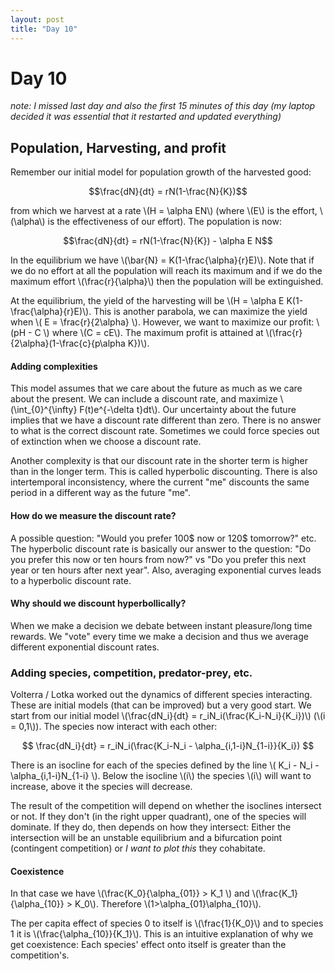 ```yaml
---
layout: post
title: "Day 10"
---
```

<script src="https://cdn.mathjax.org/mathjax/latest/MathJax.js?config=TeX-AMS-MML_HTMLorMML" type="text/javascript"></script>

# Day 10

*note: I missed last day and also the first 15 minutes of this day (my laptop decided it was essential that it restarted and updated everything)*

## Population, Harvesting, and profit

Remember our initial model for population growth of the harvested good:

$$\frac{dN}{dt} = rN(1-\frac{N}{K})$$

from which we harvest at a rate \\(H = \alpha EN\\) (where \\(E\\) is the effort, \\(\alpha\\) is the effectiveness of our effort). The population is now:

$$\frac{dN}{dt} = rN(1-\frac{N}{K}) - \alpha E N$$

In the equilibrium we have \\(\bar{N} = K(1-\frac{\alpha}{r}E)\\). Note that if we do no effort at all the population will reach its maximum and if we do the maximum effort \\(\frac{r}{\alpha}\\) then the population will be extinguished.

At the equilibrium, the yield of the harvesting will be \\(H = \alpha E K(1-\frac{\alpha}{r}E)\\). This is another parabola, we can maximize the yield when \\( E = \frac{r}{2\alpha} \\). However, we want to maximize our profit: \\(pH - C \\) where \\(C = cE\\). The maximum profit is attained at \\(\frac{r}{2\alpha}(1-\frac{c}{p\alpha K})\\).

#### Adding complexities

This model assumes that we care about the future as much as we care about the present. We can include a discount rate, and maximize \\(\int_{0}^{\infty} F(t)e^{-\delta t}dt\\). Our uncertainty about the future implies that we have a discount rate different than zero. There is no answer to what is the correct discount rate. Sometimes we could force species out of extinction when we choose a discount rate.

Another complexity is that our discount rate in the shorter term is higher than in the longer term. This is called hyperbolic discounting. There is also intertemporal inconsistency, where the current "me" discounts the same period in a different way as the future "me".

#### How do we measure the discount rate?

A possible question: "Would you prefer 100\$ now or 120\$ tomorrow?" etc. The hyperbolic discount rate is basically our answer to the question: "Do you prefer this now or ten hours from now?" vs "Do you prefer this next year or ten hours after next year". Also, averaging exponential curves leads to a hyperbolic discount rate.

#### Why should we discount hyperbollically?

When we make a decision we debate between instant pleasure/long time rewards. We "vote" every time we make a decision and thus we average different exponential discount rates.

### Adding species, competition, predator-prey, etc.

Volterra / Lotka worked out the dynamics of different species interacting. These are initial models (that can be improved) but a very good start. We start from our initial model \\(\frac{dN_i}{dt} = r_iN_i(\frac{K_i-N_i}{K_i})\\) (\\(i = 0,1\\)). The species now interact with each other:

$$ \frac{dN_i}{dt} = r_iN_i(\frac{K_i-N_i - \alpha_{i,1-i}N_{1-i}}{K_i}) $$

There is an isocline for each of the species defined by the line \\( K_i - N_i -\alpha_{i,1-i}N_{1-i} \\). Below the isocline \\(i\\) the species \\(i\\) will want to increase, above it the species will decrease.

The result of the competition will depend on whether the isoclines intersect or not. If they don't (in the right upper quadrant), one of the species will dominate. If they do, then depends on how they intersect: Either the intersection will be an unstable equilibrium and a bifurcation point (contingent competition) or *I want to plot this* they cohabitate.

#### Coexistence

In that case we have \\(\frac{K_0}{\alpha_{01}} > K_1 \\) and \\(\frac{K_1}{\alpha_{10}} > K_0\\). Therefore \\(1>\alpha_{01}\alpha_{10}\\).

The per capita effect of species 0 to itself is \\(\frac{1}{K_0}\\) and to species 1 it is \\(\frac{\alpha_{10}}{K_1}\\). This is an intuitive explanation of why we get coexistence: Each species' effect onto itself is greater than the competition's.

